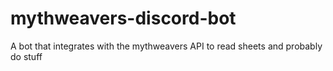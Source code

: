 # mythweavers-discord-bot
A bot that integrates with the mythweavers API to read sheets and probably do stuff
